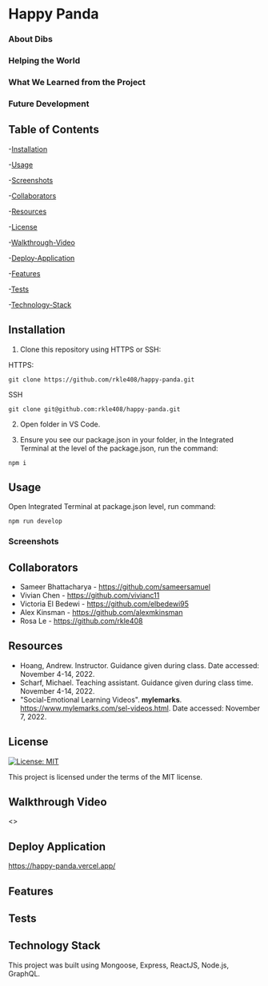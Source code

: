 # Happy Panda

### About Dibs


### Helping the World


### What We Learned from the Project


### Future Development


## Table of Contents

-[Installation](#installation)

-[Usage](#usage)

-[Screenshots](#screenshots)

-[Collaborators](#collaborators)

-[Resources](#resources)

-[License](#license)

-[Walkthrough-Video](#walkthrough-video)

-[Deploy-Application](#deploy-application)

-[Features](#features)

-[Tests](#tests)

-[Technology-Stack](#technology-stack)

## Installation

1) Clone this repository using HTTPS or SSH:

HTTPS:
````
git clone https://github.com/rkle408/happy-panda.git
````

SSH
````
git clone git@github.com:rkle408/happy-panda.git
````
2) Open folder in VS Code.

3) Ensure you see our package.json in your folder, in the Integrated Terminal at the level of the package.json, run the command:
````
npm i
````

## Usage

Open Integrated Terminal at package.json level, run command:
````
npm run develop
````

### Screenshots



## Collaborators

- Sameer Bhattacharya - <https://github.com/sameersamuel>
- Vivian Chen - <https://github.com/vivianc11>
- Victoria El Bedewi - <https://github.com/elbedewi95>
- Alex Kinsman - <https://github.com/alexmkinsman>
- Rosa Le - <https://github.com/rkle408>

## Resources

- Hoang, Andrew. Instructor. Guidance given during class. Date accessed: November 4-14, 2022.
- Scharf, Michael. Teaching assistant. Guidance given during class time. November 4-14, 2022.
- "Social-Emotional Learning Videos". <b>mylemarks</b>. <https://www.mylemarks.com/sel-videos.html>. Date accessed: November 7, 2022.


## License

[![License: MIT](https://img.shields.io/badge/License-MIT-yellow.svg)](https://opensource.org/licenses/MIT)

This project is licensed under the terms of the MIT license.

## Walkthrough Video

<>

## Deploy Application

<https://happy-panda.vercel.app/>

## Features



## Tests



## Technology Stack

This project was built using Mongoose, Express, ReactJS, Node.js, GraphQL.